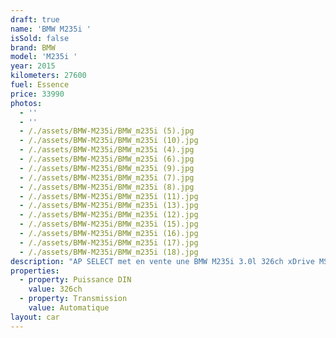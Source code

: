 ```yaml
---
draft: true
name: 'BMW M235i '
isSold: false
brand: BMW
model: 'M235i '
year: 2015
kilometers: 27600
fuel: Essence
price: 33990
photos:
  - ''
  - ''
  - /./assets/BMW-M235i/BMW_m235i (5).jpg
  - /./assets/BMW-M235i/BMW_m235i (10).jpg
  - /./assets/BMW-M235i/BMW_m235i (4).jpg
  - /./assets/BMW-M235i/BMW_m235i (6).jpg
  - /./assets/BMW-M235i/BMW_m235i (9).jpg
  - /./assets/BMW-M235i/BMW_m235i (7).jpg
  - /./assets/BMW-M235i/BMW_m235i (8).jpg
  - /./assets/BMW-M235i/BMW_m235i (11).jpg
  - /./assets/BMW-M235i/BMW_m235i (13).jpg
  - /./assets/BMW-M235i/BMW_m235i (12).jpg
  - /./assets/BMW-M235i/BMW_m235i (15).jpg
  - /./assets/BMW-M235i/BMW_m235i (16).jpg
  - /./assets/BMW-M235i/BMW_m235i (17).jpg
  - /./assets/BMW-M235i/BMW_m235i (18).jpg
description: "AP SELECT met en vente une BMW M235i 3.0l 326ch xDrive MSport.\nModèle du 11/2015 avec 27600km.\n\nCouleur Alpin Weiss Metallic, intérieur Alcantara MSport\n\nVéhicule Origine France \U0001F1EB\U0001F1F7\n\nVendu avec une garantie 6 mois.\n\nLe véhicule est en parfait état avec carnet complet et historique suivi.\n\nPneus et freins en parfait état.\n\nÉquipements et options :\n- Pack MSport\n- Boîte auto BVA8\n- Jantes 18\" MSport\n- Volant 3 branches MSport\n- Freinage MSport\n- Sièges MSport Alcantara\n- Radars de stationnement avant/arrière\n- Compteur Black panel\n- Alarme antivol\n- Rétroviseurs électriques et anti-éblouissement\n- Feux de route anti-éblouissement\n- Pack advanced Full LED\n- Detecteur de pluie et allumage automatique des projecteurs\n- Climatisation bi zones\n- Regulateur de vitesse\n- Navigation multimedia Professional\n- Indicateur de limitation de vitesse\n- Shadow line brillant\n- Kit éclairage\n- Ciel de pavillon Anthracite\n\nDisponible et visible sur RDV pour acheteur sérieux.\n\nPossibilité d’un garantie 3 mois avec 6 ou 12 mois en supplément.\n\nRéalisation des démarches d'immatriculation.\n\nAP SELECT vous propose des solutions de courtage et de conciergerie sur mesure pour profiter librement de votre passion et de votre patrimoine.\n\nPrenez le volant, AP SELECT s'occupe du reste."
properties:
  - property: Puissance DIN
    value: 326ch
  - property: Transmission
    value: Automatique
layout: car
---
```


